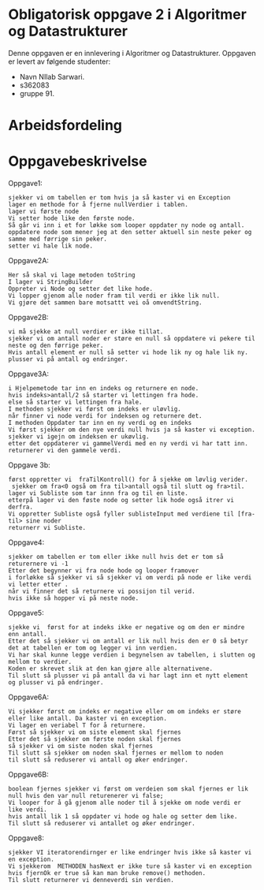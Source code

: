# Obligatorisk oppgave 2 i Algoritmer og Datastrukturer

Denne oppgaven er en innlevering i Algoritmer og Datastrukturer. 
Oppgaven er levert av følgende studenter:
* Navn NIlab Sarwari.
* s362083
* gruppe 91.

# Arbeidsfordeling


# Oppgavebeskrivelse

Oppgave1:

    sjekker vi om tabellen er tom hvis ja så kaster vi en Exception
    lager en methode for å fjerne nullVerdier i tablen.
    lager vi første node
    Vi setter hode like den første node.
    Så går vi inn i et for løkke som looper oppdater ny node og antall.
    oppdatere node som mener jeg at den setter aktuell sin neste peker og samme med førrige sin peker.
    setter vi hale lik node.

Oppgave2A:

    Her så skal vi lage metoden toString
    I lager vi StringBuilder
    Oppreter vi Node og setter det like hode.
    Vi lopper gjenom alle noder fram til verdi er ikke lik null.
    Vi gjøre det sammen bare motsattt vei oå omvendtString.

Oppgave2B:

    vi må sjekke at null verdier er ikke tillat.
    sjekker vi om antall noder er støre en null så oppdatere vi pekere til neste og den førrige peker.
    Hvis antall element er null så setter vi hode lik ny og hale lik ny.
    plusser vi på antall og endringer.
Oppgave3A:

    i Hjelpemetode tar inn en indeks og returnere en node.
    hvis indeks>antall/2 så starter vi lettingen fra hode.
    else så starter vi lettingen fra hale.
    I methoden sjekker vi først om indeks er uløvlig.
    når finner vi node verdi for indeksen og returnere det.
    I methoden Oppdater tar inn en ny verdi og en indeks
    Vi først sjekker om den nye verdi null hvis ja så kaster vi exception.
    sjekker vi igejn om indeksen er ukøvlig.
    etter det oppdaterer vi gammelVerdi med en ny verdi vi har tatt inn.
    returnerer vi den gammele verdi.

Oppgave 3b:

    først oppretter vi  fraTilKontroll() for å sjekke om løvlig verider.
     sjekker om fra<0 også om fra til>antall også til slutt og fra>til.
    lager vi Subliste som tar innn fra og til en liste.
    etterpå lager vi den føste node og setter lik hode også itrer vi derfra.
    Vi oppretter Subliste også fyller sublisteInput med verdiene til [fra-til> sine noder
    returnerr vi Subliste.

Oppgave4:

    sjekker om tabellen er tom eller ikke null hvis det er tom så returernere vi -1
    Etter det begynner vi fra node hode og looper framover
    i forløkke så sjekker vi så sjekker vi om verdi på node er like verdi vi letter etter .  
    når vi finner det så returnere vi possijon til verid.
    hvis ikke så hopper vi på neste node.

Oppgave5:

    sjekke vi  først for at indeks ikke er negative og om den er mindre enn antall.
    Etter det så sjekker vi om antall er lik null hvis den er 0 så betyr det at tabellen er tom og legger vi inn verdien.
    Vi har skal kunne legge verdien i begynelsen av tabellen, i slutten og mellom to verdier.
    Koden er skrevet slik at den kan gjøre alle alternativene.
    Til slutt så plusser vi på antall da vi har lagt inn et nytt element og plusser vi på endringer.

Oppgave6A:

    Vi sjekker først om indeks er negative eller om om indeks er støre eller like antall. Da kaster vi en exception.
    Vi lager en veriabel T for å returnere.
    Først så sjekker vi om siste element skal fjernes
    Etter det så sjekker om første noden skal fjernes
    så sjekker vi om siste noden skal fjernes
    Til slutt så sjekker om noden skal fjernes er mellom to noden
    til slutt så reduserer vi antall og øker endringer.

Oppgave6B:

    boolean fjernes sjekker vi først om verdeien som skal fjernes er lik null hvis den var null returenerer vi false;
    Vi looper for å gå gjenom alle noder til å sjekke om node verdi er like verdi.
    hvis antall lik 1 så oppdater vi hode og hale og setter dem like.
    Til slutt så reduserer vi antallet og øker endringer.

Oppgave8:

    sjekker VI iteratorendirnger er like endringer hvis ikke så kaster vi en exception.
    Vi sjekkerom  METHODEN hasNext er ikke ture så kaster vi en exception
    hvis fjernOk er true så kan man bruke remove() methoden.
    Til slutt returnerer vi denneverdi sin verdien.



